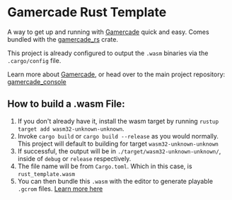 # Gamercade Rust Template

A way to get up and running with [Gamercade](https://gamercade.io) quick and easy. Comes bundled with the [gamercade_rs](https://crates.io/crates/gamercade_rs) crate.

This project is already configured to output the `.wasm` binaries via the `.cargo/config` file.

Learn more about [Gamercade](https://gamercade.io), or head over to the main project repository: [gamercade_console](https://github.com/gamercade-io/gamercade_console)

## How to build a .wasm File:

1. If you don't already have it, install the wasm target by running `rustup target add wasm32-unknown-unknown`.
1. Invoke `cargo build` or `cargo build --release` as you would normally. This project will default to building for target `wasm32-unknown-unknown`
1. If successful, the output will be in `./target/wasm32-unknown-unknown/`, inside of `debug` or `release` respectively.
1. The file name will be from `Cargo.toml`. Which in this case, is `rust_template.wasm`
1. You can then bundle this `.wasm` with the editor to generate playable `.gcrom` files. [Learn more here](https://github.com/gamercade-io/gamercade_console#building-bundling-and-running-a-game)
